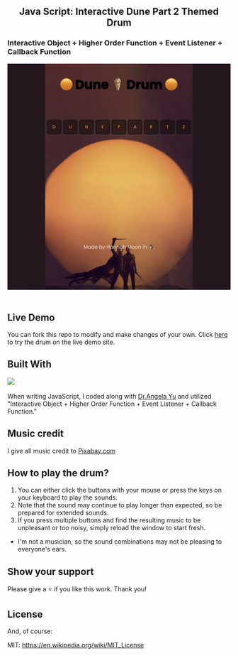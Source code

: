 <h2 align="center">
  Java Script: Interactive Dune Part 2 Themed Drum <br/>
</h2>

<h3>
  Interactive Object + Higher Order Function + Event Listener + Callback Function
</h3>

<div align="center">
  <img alt="Demo" src="dune2.png">
</div>

<br/>

## Live Demo
You can fork this repo to modify and make changes of your own. 
Click  <a href="https://hannah-moon.github.io/15_JS_Dune2_Drum/">here</a> to try the drum on the live demo site. 

## Built With
<p align="left"><img src="https://skillicons.dev/icons?i=vscode,github,html,css,js,nodejs"> </a> </p>
When writing JavaScript, I coded along with <a href="https://twitter.com/yu_angela?ref_src=twsrc%5Egoogle%7Ctwcamp%5Eserp%7Ctwgr%5Eauthor">Dr.Angela Yu<a/> and utilized "Interactive Object + Higher Order Function + Event Listener + Callback Function."

## Music credit 
I give all music credit to <a href="https://pixabay.com/music/">Pixabay.com</a>

## How to play the drum? 
1. You can either click the buttons with your mouse or press the keys on your keyboard to play the sounds.
2. Note that the sound may continue to play longer than expected, so be prepared for extended sounds.
3. If you press multiple buttons and find the resulting music to be unpleasant or too noisy, simply reload the window to start fresh.

* I'm not a musician, so the sound combinations may not be pleasing to everyone's ears.


## Show your support

Please give a ⭐ if you like this work. Thank you!


## License

And, of course:

MIT: <https://en.wikipedia.org/wiki/MIT_License>
